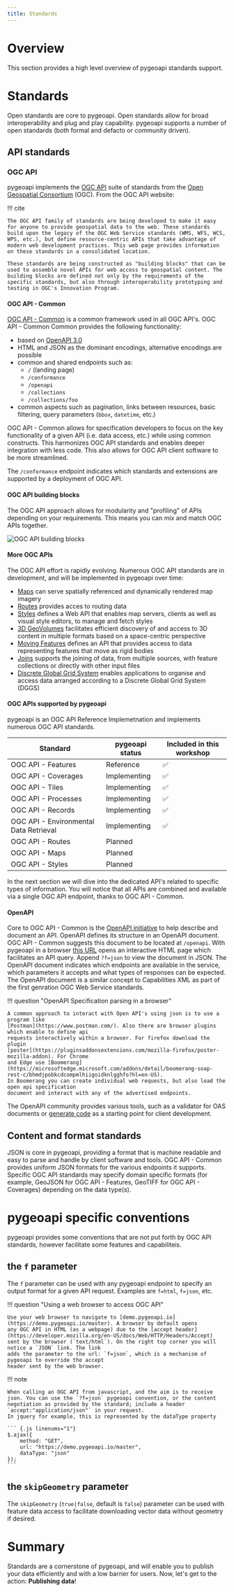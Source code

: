 ```yaml
---
title: Standards
---
```


# Overview

This section provides a high level overview of pygeoapi standards support.

# Standards

Open standards are core to pygeoapi. Open standards allow for broad interoperability and plug and play capability. pygeoapi supports
a number of open standards (both formal and defacto or community driven).

## API standards

### OGC API

pygeoapi implements the [OGC API](https://ogcapi.ogc.org) suite of standards from the [Open Geospatial Consortium](https://www.ogc.org/) (OGC). From the OGC API website:

!!! cite

    The OGC API family of standards are being developed to make it easy for anyone to provide geospatial data to the web. These standards build upon the legacy of the OGC Web Service standards (WMS, WFS, WCS, WPS, etc.), but define resource-centric APIs that take advantage of modern web development practices. This web page provides information on these standards in a consolidated location.

    These standards are being constructed as "building blocks" that can be used to assemble novel APIs for web access to geospatial content. The building blocks are defined not only by the requirements of the specific standards, but also through interoperability prototyping and testing in OGC's Innovation Program. 

#### OGC API - Common

[OGC API - Common](https://ogcapi.ogc.org/common/) is a common framework used in all OGC API's. 
OGC API - Common Common provides the following functionality:

- based on [OpenAPI 3.0](https://spec.openapis.org/oas/latest.html)
- HTML and JSON as the dominant encodings, alternative encodings are possible
- common and shared endpoints such as:
    - `/` (landing page)
    - `/conformance`
    - `/openapi`
    - `/collections`
    - `/collections/foo`
- common aspects such as pagination, links between resources, basic filtering, query parameters (`bbox`, `datetime`, etc.)

OGC API - Common allows for specification developers to focus on the key functionality of a given API (i.e. data access, etc.)
while using common constructs. This harmonizes OGC API standards and enables deeper integration with less code. This also
allows for OGC API client software to be more streamlined.

The `/conformance` endpoint indicates which standards and extensions are supported by a deployment of OGC API.

#### OGC API building blocks

The OGC API approach allows for modularity and "profiling" of APIs depending on your requirements.  This means you
can mix and match OGC APIs together.

![OGC API building blocks](assets/images/ogc-api-building-blocks.png)

#### More OGC APIs

The OGC API effort is rapidly evolving. Numerous OGC API standards are in development, and will be implemented in
pygeoapi over time:

- [Maps](https://ogcapi.ogc.org/maps) can serve spatially referenced and dynamically rendered map imagery
- [Routes](https://ogcapi.ogc.org/routes) provides acces to routing data
- [Styles](https://ogcapi.ogc.org/styles) defines a Web API that enables map servers, clients as well as visual style editors, to manage and fetch styles
- [3D GeoVolumes](https://ogcapi.ogc.org/geovolumes) facilitates efficient discovery of and access to 3D content in multiple formats based on a space-centric perspective
- [Moving Features](https://ogcapi.ogc.org/movingfeatures) defines an API that provides access to data representing features that move as rigid bodies
- [Joins](https://ogcapi.ogc.org/joins)  supports the joining of data, from multiple sources, with feature collections or directly with other input files
- [Discrete Global Grid System](https://ogcapi.ogc.org/dggs) enables applications to organise and access data arranged according to a Discrete Global Grid System (DGGS)

#### OGC APIs supported by pygeoapi

pygeoapi is an OGC API Reference Implemetnation and implements numerous OGC API standards.


| Standard                              | pygeoapi status | Included in this workshop |
|---------------------------------------|-----------------|---------------------------|
| OGC API - Features                    | Reference       | ✅                         |
| OGC API - Coverages                   | Implementing    | ✅                         |
| OGC API - Tiles                       | Implementing    | ✅                         |
| OGC API - Processes                   | Implementing    | ✅                         |
| OGC API - Records                     | Implementing    | ✅                         |
| OGC API - Environmental Data Retrieval | Implementing    | ✅                         |
| OGC API - Routes | Planned |                         |
| OGC API - Maps | Planned |                         |
| OGC API - Styles | Planned |                         |

In the next section we will dive into the dedicated API's related to specific types of information. You will
notice that all APIs are combined and available via a single OGC API endpoint, thanks to OGC API - Common.

#### OpenAPI

Core to OGC API - Common is the [OpenAPI initiative](https://www.openapis.org/about) to help
describe and document an API. OpenAPI defines its structure in an OpenAPI document. 
OGC API - Common suggests this document to be located at `/openapi`. With pygeoapi in a browser 
[this URL](https://demo.pygeoapi.io/master/openapi) opens an interactive HTML page which facilitates 
an API query. Append `?f=json` to view the document in JSON. The OpenAPI document indicates which
endpoints are available in the service, which parameters it accepts and 
what types of responses can be expected. The OpenAPI document is a similar concept to Capabilities
XML as part of the first genration OGC Web Service standards.

!!! question "OpenAPI Specification parsing in a browser" 

    A common approach to interact with Open API's using json is to use a program like 
    [Postman](https://www.postman.com/). Also there are browser plugins which enable to define api 
    requests interactively within a browser. For firefox download the plugin 
    [poster](https://pluginsaddonsextensions.com/mozilla-firefox/poster-mozilla-addon). For Chrome 
    and Edge use [Boomerang](https://microsoftedge.microsoft.com/addons/detail/boomerang-soap-rest-c/bhmdjpobkcdcompmlhiigoidknlgghfo?hl=en-US). 
    In Boomerang you can create individual web requests, but also load the open api specification 
    document and interact with any of the advertised endpoints. 

The OpenAPI community provides various tools, such as a validator for OAS documents or 
[generate code](https://swagger.io/tools/swagger-codegen/) as a starting point for client development.

## Content and format standards

JSON is core in pygeoapi, providing a format that is machine readable and easy to parse and handle
by client software and tools.  OGC API - Common provides uniform JSON formats for the various
endpoints it supports.  Specific OGC API standards may specify domain specific formats (for example,
GeoJSON for OGC API - Features, GeoTIFF for OGC API - Coverages) depending on the data type(s).

# pygeoapi specific conventions

pygeoapi provides some conventions that are not put forth by OGC API standards, however facilitate
some features and capabiliteis.

## the `f` parameter

The `f` parameter can be used with any pygeoapi endpoint to specify an output format for a given
  API request.  Examples are `f=html`, `f=json`, etc.

!!! question "Using a web browser to access OGC API"

    Use your web browser to navigate to [demo.pygeoapi.io](https://demo.pygeoapi.io/master). A browser by default opens 
    any OGC API in HTML (as a webpage) due to the [accept header](https://developer.mozilla.org/en-US/docs/Web/HTTP/Headers/Accept) 
    sent by the browser (`text/html`). On the right top corner you will notice a `JSON` link. The link 
    adds the parameter to the url: `f=json`, which is a mechanism of pygeoapi to override the accept
    header sent by the web browser.

!!! note 

    When calling an OGC API from javascript, and the aim is to receive json. You can use the `?f=json` pygeoapi convention, or the content 
    negotiation as provided by the standard; include a header `accept:"application/json"` in your request.
    In jquery for example, this is represented by the dataType property

    ``` {.js linenums="1"}
    $.ajax({
        method: "GET",
        url: "https://demo.pygeoapi.io/master",
        dataType: "json"
    });
    ```

## the `skipGeometry` parameter

The `skipGeometry` (`true|false`, default is `false`) parameter can be used with feature data access to facilitate
downloading vector data without geometry if desired.

# Summary

Standards are a cornerstone of pygeoapi, and will enable you to publish your data efficiently and with a low
barrier for users.  Now, let's get to the action: **Publishing data**!
